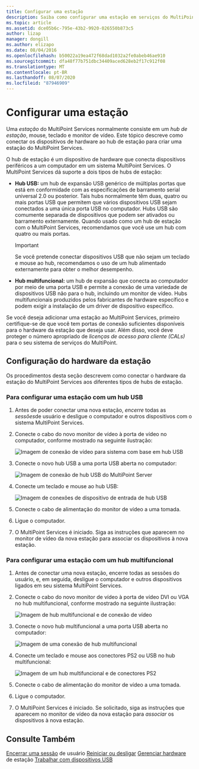 ```yaml
---
title: Configurar uma estação
description: Saiba como configurar uma estação em serviços do MultiPoint
ms.topic: article
ms.assetid: dce05b6c-795e-43b2-9920-026550b873c5
author: lizap
manager: dongill
ms.author: elizapo
ms.date: 08/04/2016
ms.openlocfilehash: b50022a19ea472f68dad1032a2fe0abeb46ae910
ms.sourcegitcommit: dfa48f77b751dbc34409aced628eb2f17c912f08
ms.translationtype: MT
ms.contentlocale: pt-BR
ms.lasthandoff: 08/07/2020
ms.locfileid: "87946909"
---
```

# <a name="set-up-a-station"></a>Configurar uma estação
Uma *estação* do MultiPoint Services normalmente consiste em um *hub de estação*, mouse, teclado e monitor de vídeo. Este tópico descreve como conectar os dispositivos de hardware ao hub de estação para criar uma estação do MultiPoint Services.

O hub de estação é um dispositivo de hardware que conecta dispositivos periféricos a um computador em um sistema MultiPoint Services. O MultiPoint Services dá suporte a dois tipos de hubs de estação:

-   **Hub USB:** um hub de expansão USB genérico de múltiplas portas que está em conformidade com as especificações de barramento serial universal 2.0 ou posterior. Tais hubs normalmente têm duas, quatro ou mais portas USB que permitem que vários dispositivos USB sejam conectados a uma única porta USB no computador. Hubs USB são comumente separada de dispositivos que podem ser ativados ou barramento externamente. Quando usado como um hub de estação com o MultiPoint Services, recomendamos que você use um hub com quatro ou mais portas.

    > [!IMPORTANT]
    > Se você pretende conectar dispositivos USB que não sejam um teclado e mouse ao hub, recomendamos o uso de um hub alimentado externamente para obter o melhor desempenho.

-   **Hub multifuncional:** um hub de expansão que conecta ao computador por meio de uma porta USB e permite a conexão de uma variedade de dispositivos USB não para o hub, incluindo um monitor de vídeo. Hubs multifuncionais produzidos pelos fabricantes de hardware específico e podem exigir a instalação de um driver de dispositivo específico.

Se você deseja adicionar uma estação ao MultiPoint Services, primeiro certifique-se de que você tem portas de conexão suficientes disponíveis para o hardware da estação que deseja usar. Além disso, você deve proteger o número apropriado de *licenças de acesso para cliente (CALs)* para o seu sistema de serviços do MultiPoint.

## <a name="setting-up-station-hardware"></a>Configuração do hardware da estação
Os procedimentos desta seção descrevem como conectar o hardware da estação do MultiPoint Services aos diferentes tipos de hubs de estação.

### <a name="to-set-up-a-station-with-a-usb-hub"></a>Para configurar uma estação com um hub USB

1.  Antes de poder conectar uma nova estação, *encerre* todas as *sessões*de usuário e desligue o computador e outros dispositivos com o sistema MultiPoint Services.

2.  Conecte o cabo do novo monitor de vídeo à porta de vídeo no computador, conforme mostrado na seguinte ilustração:

    ![Imagem de conexão de vídeo para sistema com base em hub USB](./media/WMSVideoConnection.gif)

3.  Conecte o novo hub USB a uma porta USB aberta no computador:

    ![Imagem de conexão de hub USB do MultiPoint Server](./media/WMSUSBHubConnection.gif)

4.  Conecte um teclado e mouse ao hub USB:

    ![Imagem de conexões de dispositivo de entrada de hub USB](./media/WMSUSBDeviceConnection.gif)

5.  Conecte o cabo de alimentação do monitor de vídeo a uma tomada.

6.  Ligue o computador.

7.  O MultiPoint Services é iniciado. Siga as instruções que aparecem no monitor de vídeo da nova estação para associar os dispositivos à nova estação.

### <a name="to-set-up-a-station-with-a-multifunction-hub"></a>Para configurar uma estação com um hub multifuncional

1.  Antes de conectar uma nova estação, encerre todas as sessões do usuário, e, em seguida, desligue o computador e outros dispositivos ligados em seu sistema MultiPoint Services.

2.  Conecte o cabo do novo monitor de vídeo à porta de vídeo DVI ou VGA no hub multifuncional, conforme mostrado na seguinte ilustração:

    ![Imagem de hub multifuncional e de conexão de vídeo](./media/WMSMultifunctionHubVideoConnection.gif)

3.  Conecte o novo hub multifuncional a uma porta USB aberta no computador:

    ![Imagem de uma conexão de hub multifuncional](./media/WMSMultifunctionHubConnection.gif)

4.  Conecte um teclado e mouse aos conectores PS2 ou USB no hub multifuncional:

    ![Imagem de um hub multifuncional e de conectores PS2](./media/WMSMultifunctionHubPS2Connection.gif)

5.  Conecte o cabo de alimentação do monitor de vídeo a uma tomada.

6.  Ligue o computador.

7.  O MultiPoint Services é iniciado. Se solicitado, siga as instruções que aparecem no monitor de vídeo da nova estação para *associar* os dispositivos à nova estação.

## <a name="see-also"></a>Consulte Também
[Encerrar uma sessão](End-a-User-Session.md) 
 de usuário [Reiniciar ou desligar](Restart-or-Shut-Down.md) 
 [Gerenciar hardware](Manage-Station-Hardware.md) 
 de estação [Trabalhar com dispositivos USB](Work-with-USB-Devices.md)